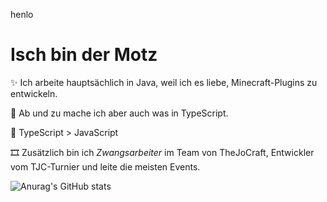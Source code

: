 henlo

# Isch bin der Motz 

✨ Ich arbeite hauptsächlich in Java, weil ich es liebe, Minecraft-Plugins zu entwickeln.

🎈 Ab und zu mache ich aber auch was in TypeScript. 

💎 TypeScript > JavaScript

🎞 Zusätzlich bin ich *Zwangsarbeiter* im Team von TheJoCraft, Entwickler vom TJC-Turnier und leite die meisten Events.

![Anurag's GitHub stats](https://github-readme-stats.vercel.app/api?username=motz0815&count_private=true&show_icons=true&theme=tokyonight)
